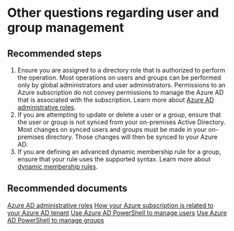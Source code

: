 <properties 
    pageTitle="Other questions regarding user and group management"
    description="Other questions regarding user and group management"
    service="microsoft.aad"
    resource="Microsoft_AAD_IAM"
    authors="jeffsta-MSFT"
    selfHelpType="generic"
    supportTopicIds="32565604"
    productPesIds="14785"
    cloudEnvironments="public"
 />
 
# Other questions regarding user and group management

## **Recommended steps**
1. Ensure you are assigned to a directory role that is authorized to perform the operation. Most operations on users and groups can be performed only by global administrators and user administrators. Permissions to an Azure subscription do not convey permissions to manage the Azure AD that is associated with the subscription. Learn more about [Azure AD administrative roles](https://docs.microsoft.com/azure/active-directory/active-directory-assign-admin-roles).
2. If you are attempting to update or delete a user or a group, ensure that the user or group is not synced from your on-premises Active Directory. Most changes on synced users and groups must be made in your on-premises directory. Those changes will then be synced to your Azure AD.
3. If you are defining an advanced dynamic membership rule for a group, ensure that your rule uses the supported syntax. Learn more about [dynamic membership rules](https://docs.microsoft.com/azure/active-directory/active-directory-groups-dynamic-membership-azure-portal).

## **Recommended documents**

[Azure AD administrative roles](https://docs.microsoft.com/azure/active-directory/active-directory-assign-admin-roles)
[How your Azure subscription is related to your Azure AD tenant](https://docs.microsoft.com/azure/active-directory/active-directory-how-subscriptions-associated-directory#how-an-azure-subscription-is-related-to-azure-ad)
[Use Azure AD PowerShell to manage users](https://docs.microsoft.com/powershell/azuread/v2/azureactivedirectory#users)
[Use Azure AD PowerShell to manage groups](https://docs.microsoft.com/powershell/azuread/v2/azureactivedirectory#groups)

